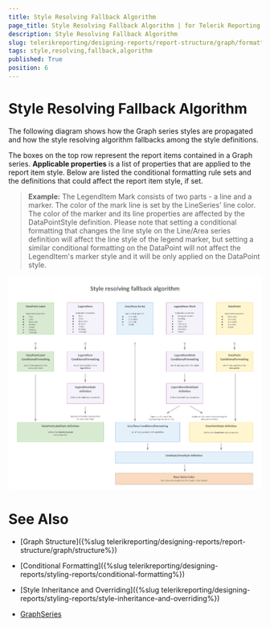 ```yaml
---
title: Style Resolving Fallback Algorithm
page_title: Style Resolving Fallback Algorithm | for Telerik Reporting Documentation
description: Style Resolving Fallback Algorithm
slug: telerikreporting/designing-reports/report-structure/graph/formatting-a-graph/style-resolving-fallback-algorithm
tags: style,resolving,fallback,algorithm
published: True
position: 6
---
```


# Style Resolving Fallback Algorithm

The following diagram shows how the Graph series styles are propagated and how the style resolving algorithm fallbacks among the style definitions.

The boxes on the top row represent the report items contained in a Graph series. __Applicable properties__ is a list of properties that are applied to the report item style. Below are listed the conditional formatting rule sets and the definitions that could affect the report item style, if set. 

> __Example:__ The LegendItem Mark consists of two parts - a line and a marker. The color of the mark line is set by the LineSeries' line color. The color of the marker and its line properties are affected by the DataPointStyle definition. Please note that setting a conditional formatting that changes the line style on the Line/Area series definition will affect the line style of the legend marker, but setting a similar conditional formatting on the DataPoint will not affect the LegendItem's marker style and it will be only applied on the DataPoint style. 

  ![Style Resolving Fallback Algorithm](images/Graph/StyleResolvingFallbackAlgorithm.png)


# See Also

* [Graph Structure]({%slug telerikreporting/designing-reports/report-structure/graph/structure%})

* [Conditional Formatting]({%slug telerikreporting/designing-reports/styling-reports/conditional-formatting%})

* [Style Inheritance and Overriding]({%slug telerikreporting/designing-reports/styling-reports/style-inheritance-and-overriding%}) 

* [GraphSeries](/reporting/api/Telerik.Reporting.GraphSeries)
